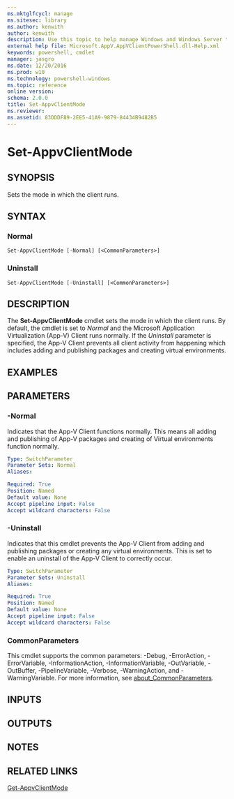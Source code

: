 ```yaml
---
ms.mktglfcycl: manage
ms.sitesec: library
ms.author: kenwith
author: kenwith
description: Use this topic to help manage Windows and Windows Server technologies with Windows PowerShell.
external help file: Microsoft.AppV.AppVClientPowerShell.dll-Help.xml
keywords: powershell, cmdlet
manager: jasgro
ms.date: 12/20/2016
ms.prod: w10
ms.technology: powershell-windows
ms.topic: reference
online version: 
schema: 2.0.0
title: Set-AppvClientMode
ms.reviewer:
ms.assetid: 83DDDF89-2EE5-41A9-9879-84434B9482B5
---
```


# Set-AppvClientMode

## SYNOPSIS
Sets the mode in which the client runs.

## SYNTAX

### Normal
```
Set-AppvClientMode [-Normal] [<CommonParameters>]
```

### Uninstall
```
Set-AppvClientMode [-Uninstall] [<CommonParameters>]
```

## DESCRIPTION
The **Set-AppvClientMode** cmdlet sets the mode in which the client runs.
By default, the cmdlet is set to *Normal* and the Microsoft Application Virtualization (App-V) Client runs normally.
If the *Uninstall* parameter is specified, the App-V Client prevents all client activity from happening which includes adding and publishing packages and creating virtual environments.

## EXAMPLES


## PARAMETERS

### -Normal
Indicates that the App-V Client functions normally.
This means all adding and publishing of App-V packages and creating of Virtual environments function normally.

```yaml
Type: SwitchParameter
Parameter Sets: Normal
Aliases: 

Required: True
Position: Named
Default value: None
Accept pipeline input: False
Accept wildcard characters: False
```

### -Uninstall
Indicates that this cmdlet prevents the App-V Client from adding and publishing packages or creating any virtual environments.
This is set to enable an uninstall of the App-V Client to correctly occur.

```yaml
Type: SwitchParameter
Parameter Sets: Uninstall
Aliases: 

Required: True
Position: Named
Default value: None
Accept pipeline input: False
Accept wildcard characters: False
```

### CommonParameters
This cmdlet supports the common parameters: -Debug, -ErrorAction, -ErrorVariable, -InformationAction, -InformationVariable, -OutVariable, -OutBuffer, -PipelineVariable, -Verbose, -WarningAction, and -WarningVariable. For more information, see [about_CommonParameters](http://go.microsoft.com/fwlink/?LinkID=113216).

## INPUTS

## OUTPUTS

## NOTES

## RELATED LINKS

[Get-AppvClientMode](./Get-AppvClientMode.md)

